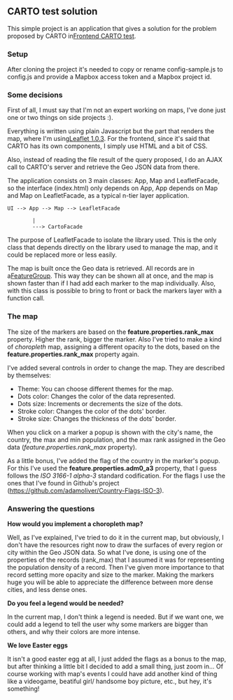 ## CARTO test solution
This simple project is an application that gives a solution for the problem proposed by CARTO 
in[Frontend CARTO test](https://gist.github.com/xavijam/8bf55f5e4da51bc79d94d676a471f77b).

### Setup
After cloning the project it's needed to copy or rename config-sample.js to config.js and provide a Mapbox
access token and a Mapbox project id.

### Some decisions
First of all, I must say that I'm not an expert working on maps, I've done just one or two things on side projects :).

Everything is written using plain Javascript but the part that renders the map, where I'm 
 using[Leaflet 1.0.3](http://leafletjs.com/2017/01/23/leaflet-1.0.3.html). For the frontend, 
 since it's said that CARTO has its own components, I simply use HTML and a bit of CSS.
 
Also, instead of reading the file result of the query proposed, I do an AJAX call to CARTO's server and 
 retrieve the Geo JSON data from there.
 
The application consists on 3 main classes: App, Map and LeafletFacade, so the interface (index.html) only depends
on App, App depends on Map and Map on LeafletFacade, as a typical n-tier layer application.

    UI --> App --> Map --> LeafletFacade

            |
            ---> CartoFacade

The purpose of LeafletFacade to isolate the library used. This is the only class that depends directly on the library 
used to manage the map, and it could be replaced more or less easily.
 
The map is built once the Geo data is retrieved. All records are in a[FeatureGroup](http://leafletjs.com/reference.html#featuregroup).
This way they can be shown all at once, and the map is shown faster than if I had add each marker to the map individually.
Also, with this class is possible to bring to front or back the markers layer with a function call.

### The map
 
The size of the markers are based on the **feature.properties.rank_max** property. Higher the rank, bigger the marker.
Also I've tried to make a kind of _choropleth_ map, assigning a different opacity to the dots, based on the 
**feature.properties.rank_max** property again.
 
I've added several controls in order to change the map. They are described by themselves:

* Theme: You can choose different themes for the map.
* Dots color: Changes the color of the data represented.
* Dots size: Increments or decrements the size of the dots.
* Stroke color: Changes the color of the dots' border.
* Stroke size: Changes the thickness of the dots' border.
 
When you click on a marker a popup is shown with the city's name, the country, the max and min population, and the 
max rank assigned in the Geo data (_feature.properties.rank_max_ property). 
 
As a little bonus, I've added the flag of the country in the marker's popup. For this I've used the **feature.properties.adm0_a3**
property, that I guess follows the _ISO 3166-1 alpha-3_ standard codification. For the flags I use the ones that I've found in 
Github's project (https://github.com/adamoliver/Country-Flags-ISO-3).
 
### Answering the questions
**How would you implement a choropleth map?**

 Well, as I've explained, I've tried to do it in the current map, but obviously, I don't 
 have the resources right now to draw the surfaces of every region or city within the Geo JSON data. So what I've done, is using
 one of the properties of the records (rank_max) that I assumed it was for representing the population density of a record. Then I've
 given more importance to that record setting more opacity and size to the marker.
 Making the markers huge you will be able to appreciate the difference between more dense cities, and less dense ones.
  
**Do you feel a legend would be needed?** 

  In the current map, I don't think a legend is needed. But if we want one, we could add
  a legend to tell the user why some markers are bigger than others, and why their colors are more intense.

**We love Easter eggs**

  It isn't a good easter egg at all, I just added the flags as a bonus to the map, but after thinking a little bit 
  I decided to add a small thing, just zoom in... Of course working with map's events I could have add another kind of
   thing like a videogame, beatiful girl/ handsome boy picture, etc., but hey, it's something! 